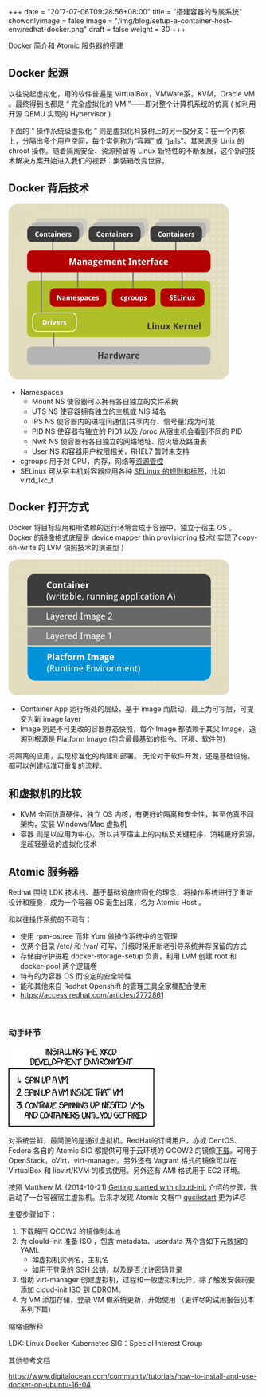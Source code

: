 +++
date = "2017-07-06T09:28:56+08:00"
title = "搭建容器的专属系统"
showonlyimage = false
image = "/img/blog/setup-a-container-host-env/redhat-docker.png"
draft = false
weight = 30
+++

Docker 简介和 Atomic 服务器的搭建
<!--more-->

## Docker 起源

以往说起虚拟化，用的软件普遍是 VirtualBox，VMWare系，KVM，Oracle VM 。最终得到也都是 “ 完全虚拟化的 VM ”——即对整个计算机系统的仿真 ( 如利用开源 QEMU 实现的 Hypervisor )

下面的 “ 操作系统级虚拟化 ” 则是虚拟化科技树上的另一股分支：在一个内核上，分隔出多个用户空间，每个实例称为“容器” 或 “jails”。其来源是 Unix 的 chroot 操作。随着隔离安全、资源预留等 Linux 新特性的不断发展，这个新的技术解决方案开始进入我们的视野：集装箱改变世界。

## Docker 背后技术

![Key tech of container](/img/blog/setup-a-container-host-env/lxc_architecture.png)

- Namespaces
  * Mount NS 使容器可以拥有各自独立的文件系统
  * UTS NS 使容器拥有独立的主机或 NIS 域名
  * IPS NS 使容器内的进程间通信(共享内存、信号量)成为可能
  * PID NS 使容器有独立的 PID1 以及 /proc 从宿主机会看到不同的 PID
  * Nwk NS 使容器有各自独立的网络地址、防火墙及路由表
  * User NS 和容器用户权限相关，RHEL7 暂时未支持
- cgroups 用于对 CPU，内存，网络等[资源管控](https://access.redhat.com/documentation/en-US/Red_Hat_Enterprise_Linux/7/html/Resource_Management_Guide/index.html)
- SELinux 可从宿主机对容器应用各种 [SELinux 的规则和标签](https://access.redhat.com/documentation/en-US/Red_Hat_Enterprise_Linux/7/html/SELinux_Users_and_Administrators_Guide/chap-Security-Enhanced_Linux-sVirt.html)，比如 virtd_lxc_t

## Docker 打开方式

Docker 将目标应用和所依赖的运行环境合成于容器中，独立于宿主 OS 。
Docker 的镜像格式底层是 device mapper thin provisioning 技术( 实现了copy-on-write 的 LVM 快照技术的演进型 )

![Docker Image](/img/blog/setup-a-container-host-env/docker_structure.png)

- Container App 运行所处的层级，基于 image 而启动，最上为可写层，可提交为新 image layer
- Image 则是不可更改的容器静态快照，每个 Image 都依赖于其父 Image，追溯到根源是 Platform Image (包含最最基础的指令、环境、软件包)

将隔离的应用，实现标准化的构建和部署。
无论对于软件开发，还是基础设施，都可以创建标准可重复的流程。

## 和虚拟机的比较

- KVM 全面仿真硬件，独立 OS 内核，有更好的隔离和安全性，甚至仿真不同架构，安装 Windows/Mac 虚拟机
- 容器 则是以应用为中心，所以共享宿主上的内核及关键程序，消耗更好资源，是超轻量级的虚拟化技术

## Atomic 服务器

Redhat 围绕 LDK 技术栈、基于基础设施应固化的理念，将操作系统进行了重新设计和瘦身，成为一个容器 OS 诞生出来，名为 Atomic Host 。

和以往操作系统的不同有：

- 使用 rpm-ostree 而非 Yum 做操作系统中的包管理
- 仅两个目录 /etc/ 和 /var/ 可写，升级时采用新老引导系统并存保留的方式
- 存储由守护进程 docker-storage-setup 负责，利用 LVM 创建 root 和 docker-pool 两个逻辑卷
- 特有的为容器 OS 而设定的安全特性
- 能和其他来自 Redhat Openshift 的管理工具全家桶配合使用
- https://access.redhat.com/articles/2772861

<br />

### 动手环节
<img alt="XKCD #1764" src="/img/blog/setup-a-container-host-env/xkcd-1764.png" class="img-responsive">

对系统尝鲜，最简便的是通过虚拟机。RedHat的订阅用户，亦或 CentOS、Fedora 各自的 Atomic SIG 都提供可用于云环境的 QCOW2 的镜像[下载](http://www.projectatomic.io/download/)。可用于 OpenStack，oVirt，virt-manager。另外还有 Vagrant 格式的镜像可以在 VirtualBox 和 libvirt/KVM 的模式使用。另外还有 AMI 格式用于 EC2 环境。

按照 Matthew M. (2014-10-21) [Getting started with cloud-init](http://www.projectatomic.io/blog/2014/10/getting-started-with-cloud-init/) 介绍的步骤，我启动了一台容器宿主虚拟机。后来才发现 Atomic 文档中 [qucikstart](https://www.projectatomic.io/docs/quickstart/) 更为详尽

主要步骤如下：

1. 下载解压 QCOW2 的镜像到本地
2. 为 clould-init 准备 ISO ，包含 metadata、userdata 两个含如下元数据的 YAML
   - 如虚拟机实例名，主机名
   - 如用于登录的 SSH 公钥，以及是否允许密码登录
3. 借助 virt-manager 创建虚拟机，过程和一般虚拟机无异，除了触发安装前要添加 cloud-init ISO 到 CDROM。
4. 为 VM 添加存储，登录 VM 做系统更新，开始使用 （更详尽的试用报告见本系列下篇）

缩略语解释

LDK: Linux Docker Kubernetes
SIG：Special Interest Group

其他参考文档  

https://www.digitalocean.com/community/tutorials/how-to-install-and-use-docker-on-ubuntu-16-04
